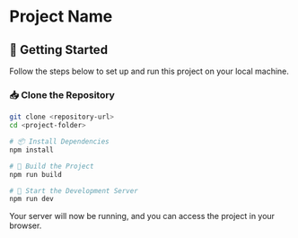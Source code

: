 # Project Name

## 🚀 Getting Started  

Follow the steps below to set up and run this project on your local machine.  

### 📥 Clone the Repository  
```sh
git clone <repository-url>
cd <project-folder>

# 📦 Install Dependencies
npm install

# 🔧 Build the Project
npm run build

# 🏃 Start the Development Server
npm run dev
```

Your server will now be running, and you can access the project in your browser.
